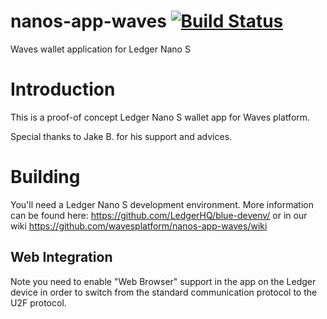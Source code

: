 # nanos-app-waves [![Build Status](https://travis-ci.com/wavesplatform/nanos-app-waves.svg?branch=master)](https://travis-ci.com/wavesplatform/nanos-app-waves)

Waves wallet application for Ledger Nano S

# Introduction

This is a proof-of concept Ledger Nano S wallet app for Waves platform.

Special thanks to Jake B. for his support and advices.

# Building

You'll need a Ledger Nano S development environment.  More information can be 
found here: https://github.com/LedgerHQ/blue-devenv/ or in our wiki https://github.com/wavesplatform/nanos-app-waves/wiki

## Web Integration

Note you need to enable "Web Browser" support in the app on the Ledger device
in order to switch from the standard communication protocol to the U2F 
protocol.
